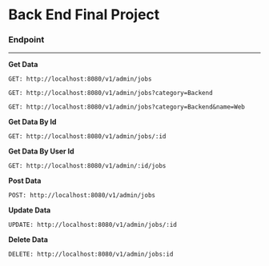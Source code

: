 # **Back End Final Project**

### Endpoint

---

**Get Data**

```
GET: http://localhost:8080/v1/admin/jobs
```

```
GET: http://localhost:8080/v1/admin/jobs?category=Backend
```

```
GET: http://localhost:8080/v1/admin/jobs?category=Backend&name=Web
```

**Get Data By Id**

```
GET: http://localhost:8080/v1/admin/jobs/:id
```

**Get Data By User Id**

```
GET: http://localhost:8080/v1/admin/:id/jobs
```

**Post Data**

```
POST: http://localhost:8080/v1/admin/jobs
```

**Update Data**

```
UPDATE: http://localhost:8080/v1/admin/jobs/:id
```

**Delete Data**

```
DELETE: http://localhost:8080/v1/admin/jobs:id
```